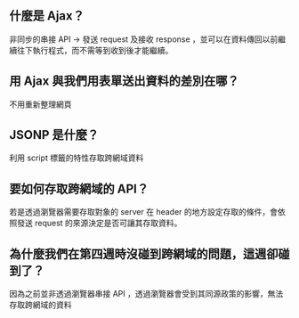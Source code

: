 ## 什麼是 Ajax？
非同步的串接 API → 發送 request 及接收 response ，並可以在資料傳回以前繼續往下執行程式，而不需等到收到後才能繼續。

## 用 Ajax 與我們用表單送出資料的差別在哪？
不用重新整理網頁

## JSONP 是什麼？
利用 script 標籤的特性存取跨網域資料

## 要如何存取跨網域的 API？
若是透過瀏覽器需要存取對象的 server 在 header 的地方設定存取的條件，會依照發送 request 的來源決定是否可讓其存取資料。


## 為什麼我們在第四週時沒碰到跨網域的問題，這週卻碰到了？
因為之前並非透過瀏覽器串接 API ，透過瀏覽器會受到其同源政策的影響，無法存取跨網域的資料
